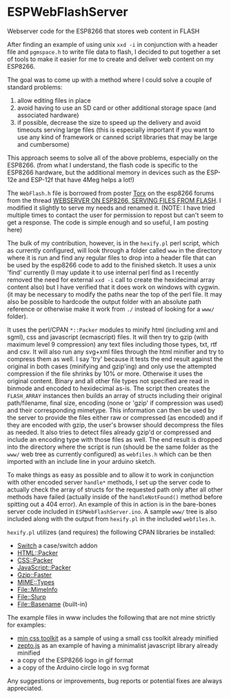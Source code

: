 # ESPWebFlashServer
Webserver code for the ESP8266 that stores web content in FLASH

After finding an example of using unix `xxd -i` in conjunction with a header file and `pgmspace.h` to write file data to flash,
I decided to put together a set of tools to make it easier for me to create and deliver web content on my ESP8266.

The goal was to come up with a method where I could solve a couple of standard problems:

1. allow editing files in place
2. avoid having to use an SD card or other additional storage space (and associated hardware)
3. if possible, decrease the size to speed up the delivery and avoid timeouts serving large files (this is especially important if you want to use any kind of framework or canned script libraries that may be large and cumbersome)

This approach seems to solve all of the above problems, especially on the ESP8266. (from what I understand, the flash code is specific to the ESP8266 hardware, but the additional memory in devices such as the ESP-12e and ESP-12f that have 4Meg helps a lot!)

The `WebFlash.h` file is borrowed from poster [Torx](http://www.esp8266.com/memberlist.php?mode=viewprofile&u=9636) on the esp8266 forums from the thread [WEBSERVER ON ESP8266, SERVING FILES FROM FLASH](http://www.esp8266.com/viewtopic.php?f=32&t=3780). I modified it slightly to serve my needs and renamed it. (NOTE: I have tried multiple times to contact the user for permission to repost but can't seem to get a response. The code is simple enough and so useful, I am posting here)

The bulk of my contribution, however, is in the `hexify.pl` perl script, which as currently configured, will look through a folder called `www` in the directory where it is run and find any regular files to drop into a header file that can be used by the esp8266 code to add to the finished sketch.  It uses a unix 'find' currently (I may update it to use internal perl find as I recently removed the need for external `xxd -i` call to create the hexidecimal array content also) but I have verified that it does work on windows with cygwin. (it may be necessary to modify the paths near the top of the perl file. It may also be possible to hardcode the output folder with an absolute path reference or otherwise make it work from `./` instead of looking for a `www/` folder).

It uses the perl/CPAN `*::Packer` modules to minify html (including xml and sgml), css and javascript (ecmascript) files. It will then try to gzip (with maximum level 9 compression) any text files including those types, txt, rtf and csv. It will also run any svg+xml files through the html minifier and try to compress them as well. I say 'try' because it tests the end result against the original in both cases (minifying and gzip'ing) and only use the attempted compression if the file shrinks by 10% or more. Otherwise it uses the original content. Binary and all other file types not specified are read in binmode and encoded to hexidecimal as-is.
The script then creates the `FLASH_ARRAY` instances then builds an array of structs including their original path/filename, final size, encoding (none or 'gzip' if compression was used) and their corresponding mimetype. This information can then be used by the server to provide the files either raw or compressed (as encoded) and if they are encoded with gzip, the user's browser should decompress the files as needed.  It also tries to detect files already gzip'd or compressed and include an encoding type with those files as well.
The end result is dropped into the directory where the script is run (should be the same folder as the `www/` web tree as currently configured) as `webfiles.h` which can be then imported with an include line in your arduino sketch.

To make things as easy as possible and to allow it to work in conjunction with other encoded server `handle*` methods, I set up the server code to actually check the array of structs for the requested path only after all other methods have failed (actually inside of the `handleNotFound()` method before spitting out a 404 error). An example of this in action is in the bare-bones server code included in `ESPWebFlashServer.ino`.  A sample `www/` tree is also included along with the output from `hexify.pl` in the included `webfiles.h`.

`hexify.pl` utilizes (and requires) the following CPAN libraries be installed:

* [Switch](http://search.cpan.org/~chorny/Switch-2.17/Switch.pm) a case/switch addon
* [HTML::Packer](http://search.cpan.org/~leejo/HTML-Packer-2.05/lib/HTML/Packer.pm)
* [CSS::Packer](http://search.cpan.org/~leejo/CSS-Packer-2.03/lib/CSS/Packer.pm)
* [JavaScript::Packer](http://search.cpan.org/~leejo/JavaScript-Packer-2.03/lib/JavaScript/Packer.pm)
* [Gzip::Faster](http://search.cpan.org/~bkb/Gzip-Faster-0.20/lib/Gzip/Faster.pod)
* [MIME::Types](http://search.cpan.org/~markov/MIME-Types-2.13/lib/MIME/Types.pod)
* [File::MimeInfo](http://search.cpan.org/~michielb/File-MimeInfo-0.28/lib/File/MimeInfo.pm)
* [File::Slurp](http://search.cpan.org/~uri/File-Slurp-9999.19/lib/File/Slurp.pm)
* [File::Basename]() {built-in}

The example files in www includes the following that are not mine strictly for examples:

* [min css toolkit](https://mincss.com/) as a sample of using a small css toolkit already minified
* [zepto.js](http://zeptojs.com/) as an example of having a minimalist javascript library already minified
* a copy of the ESP8266 logo in gif format
* a copy of the Arduino circle logo in svg format

Any suggestions or improvements, bug reports or potential fixes are always appreciated.
